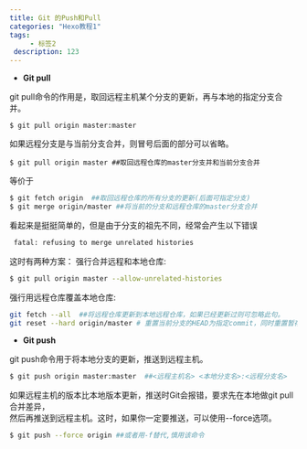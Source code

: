 ```yaml
---
title: Git 的Push和Pull
categories: "Hexo教程1"
tags: 
     - 标签2
 description: 123
---
```


* **Git pull**     

git pull命令的作用是，取回远程主机某个分支的更新，再与本地的指定分支合并。      
```
$ git pull origin master:master 
```
如果远程分支是与当前分支合并，则冒号后面的部分可以省略。

```
$ git pull origin master ##取回远程仓库的master分支并和当前分支合并  
``` 
<!--more-->
等价于 
```bash
$ git fetch origin  ##取回远程仓库的所有分支的更新(后面可指定分支)
$ git merge origin/master ##将当前的分支和远程仓库的master分支合并
```
看起来是挺挺简单的，但是由于分支的祖先不同，经常会产生以下错误 
```bash
 fatal: refusing to merge unrelated histories
```
这时有两种方案：
强行合并远程和本地仓库:
```bash
$ git pull origin master --allow-unrelated-histories 
```
强行用远程仓库覆盖本地仓库:   
```bash
git fetch --all  ##将远程仓库更新到本地远程仓库，如果已经更新过则可忽略此句。
git reset --hard origin/master # 重置当前分支的HEAD为指定commit，同时重置暂存区和工作区，与指定commit一致
```

*  **Git push**      

git push命令用于将本地分支的更新，推送到远程主机。   
```bash
$ git push origin master:master  ##<远程主机名> <本地分支名>:<远程分支名>
```
如果远程主机的版本比本地版本更新，推送时Git会报错，要求先在本地做git pull合并差异，  
然后再推送到远程主机。这时，如果你一定要推送，可以使用--force选项。   
```bash
$ git push --force origin ##或者用-f替代,慎用该命令
```